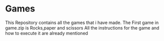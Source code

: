 # Games
This Repository contains all the games that i have made.
The First game in game.zip is Rocks,paper and scissors 
All the instructions for the game and how to execute it are already mentioned

